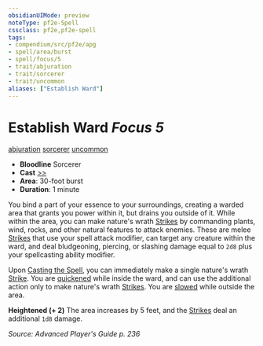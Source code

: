 ```yaml
---
obsidianUIMode: preview
noteType: pf2e-Spell
cssclass: pf2e,pf2e-spell
tags:
- compendium/src/pf2e/apg
- spell/area/burst
- spell/focus/5
- trait/abjuration
- trait/sorcerer
- trait/uncommon
aliases: ["Establish Ward"]
---
```

# Establish Ward *Focus 5*   
[abjuration](rules/traits/abjuration.md "Abjuration School Trait")  [sorcerer](rules/traits/sorcerer.md "Sorcerer Class Trait")  [uncommon](rules/traits/uncommon.md "Uncommon Rarity Trait")  

- **Bloodline** Sorcerer
- **Cast** [>>](rules/core-rulebook/chapter-9-playing-the-game.md#Actions "Two-Action") 
- **Area**: 30-foot burst
- **Duration**: 1 minute

You bind a part of your essence to your surroundings, creating a warded area that grants you power within it, but drains you outside of it. While within the area, you can make nature's wrath [Strikes](rules/actions/strike.md) by commanding plants, wind, rocks, and other natural features to attack enemies. These are melee [Strikes](rules/actions/strike.md) that use your spell attack modifier, can target any creature within the ward, and deal bludgeoning, piercing, or slashing damage equal to `2d8` plus your spellcasting ability modifier.

Upon [Casting the Spell](rules/actions/cast-a-spell.md), you can immediately make a single nature's wrath [Strike](rules/actions/strike.md). You are [quickened](rules/conditions.md#Quickened) while inside the ward, and can use the additional action only to make nature's wrath [Strikes](rules/actions/strike.md). You are [slowed](rules/conditions.md#Slowed) while outside the area.

**Heightened (+ 2)** The area increases by 5 feet, and the [Strikes](rules/actions/strike.md) deal an additional `1d8` damage.

*Source: Advanced Player's Guide p. 236*